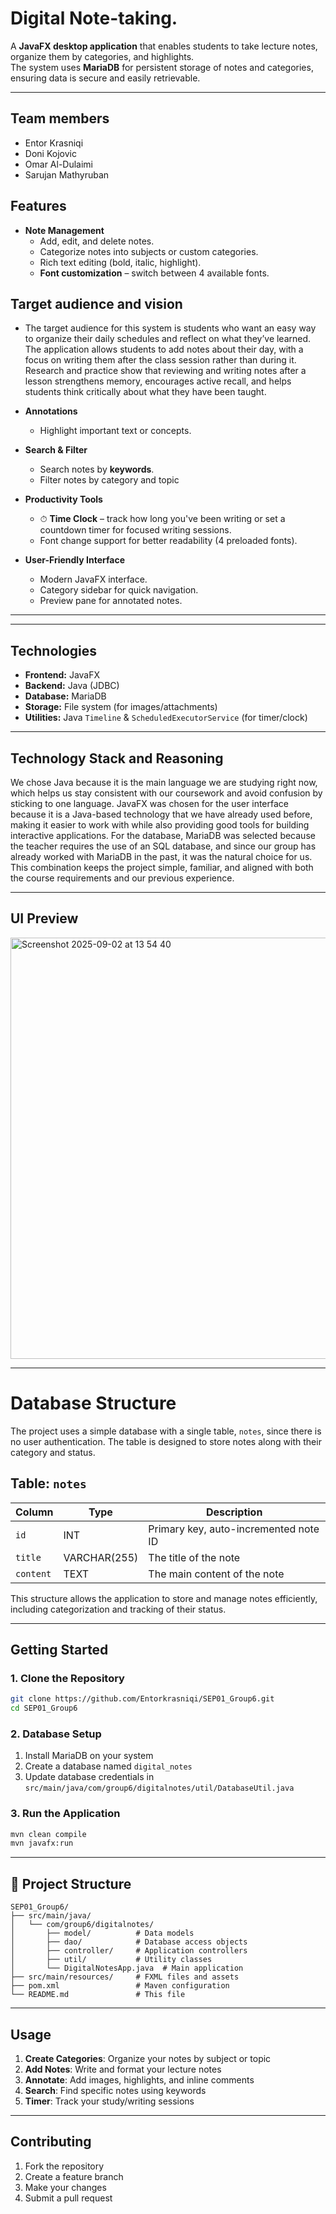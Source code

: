 #  Digital Note-taking.

A **JavaFX desktop application** that enables students to take lecture notes, organize them by categories, and highlights.  
The system uses **MariaDB** for persistent storage of notes and categories, ensuring data is secure and easily retrievable.

---
## Team members
- Entor Krasniqi 
- Doni Kojovic
- Omar Al-Dulaimi
- Sarujan Mathyruban

##  Features
- **Note Management**
  - Add, edit, and delete notes.
  - Categorize notes into subjects or custom categories.
  - Rich text editing (bold, italic, highlight).
  - **Font customization** – switch between 4 available fonts.
 
##  Target audience and vision
- The target audience for this system is students who want an easy way to organize their daily schedules and reflect on what they’ve learned. The application allows students to add notes about their day, with a focus on writing them after the class session rather than during it. Research and practice show that reviewing and writing notes after a lesson strengthens memory, encourages active recall, and helps students think critically about what they have been taught.

- **Annotations**
  - Highlight important text or concepts.
  

- **Search & Filter**
  - Search notes by **keywords**.
  - Filter notes by category and topic

- **Productivity Tools**
  - ⏱ **Time Clock** – track how long you've been writing or set a countdown timer for focused writing sessions.
  - Font change support for better readability (4 preloaded fonts).

- **User-Friendly Interface**
  - Modern JavaFX interface.
  - Category sidebar for quick navigation.
  - Preview pane for annotated notes.

---


---

##  Technologies
- **Frontend:** JavaFX  
- **Backend:** Java (JDBC)  
- **Database:** MariaDB  
- **Storage:** File system (for images/attachments)  
- **Utilities:** Java `Timeline` & `ScheduledExecutorService` (for timer/clock)  

---

## Technology Stack and Reasoning  
We chose Java because it is the main language we are studying right now, which helps us stay consistent with our coursework and avoid confusion by sticking to one language. JavaFX was chosen for the user interface because it is a Java-based technology that we have already used before, making it easier to work with while also providing good tools for building interactive applications. For the database, MariaDB was selected because the teacher requires the use of an SQL database, and since our group has already worked with MariaDB in the past, it was the natural choice for us. This combination keeps the project simple, familiar, and aligned with both the course requirements and our previous experience.

---

##  UI Preview
<img width="969" height="674" alt="Screenshot 2025-09-02 at 13 54 40" src="https://github.com/user-attachments/assets/ead1ce5f-238c-4a6f-90e2-628a2f21a045" />


---

# Database Structure

The project uses a simple database with a single table, `notes`, since there is no user authentication. The table is designed to store notes along with their category and status.

## Table: `notes`

| Column       | Type          | Description                                                   |
|--------------|---------------|---------------------------------------------------------------|
| `id`        | INT           | Primary key, auto-incremented note ID                         |
| `title`     | VARCHAR(255)  | The title of the note                                         |
| `content`   | TEXT          | The main content of the note                                  |



This structure allows the application to store and manage notes efficiently, including categorization and tracking of their status.

---

##  Getting Started

### 1. Clone the Repository
```bash
git clone https://github.com/Entorkrasniqi/SEP01_Group6.git
cd SEP01_Group6
```

### 2. Database Setup
1. Install MariaDB on your system
2. Create a database named `digital_notes`
3. Update database credentials in `src/main/java/com/group6/digitalnotes/util/DatabaseUtil.java`

### 3. Run the Application
```bash
mvn clean compile
mvn javafx:run
```

---

## 📁 Project Structure
```
SEP01_Group6/
├── src/main/java/
│   └── com/group6/digitalnotes/
│       ├── model/          # Data models
│       ├── dao/            # Database access objects
│       ├── controller/     # Application controllers
│       ├── util/           # Utility classes
│       └── DigitalNotesApp.java  # Main application
├── src/main/resources/     # FXML files and assets
├── pom.xml                 # Maven configuration
└── README.md               # This file
```

---

##  Usage
1. **Create Categories**: Organize your notes by subject or topic
2. **Add Notes**: Write and format your lecture notes
3. **Annotate**: Add images, highlights, and inline comments
4. **Search**: Find specific notes using keywords
5. **Timer**: Track your study/writing sessions

---




##  Contributing
1. Fork the repository
2. Create a feature branch
3. Make your changes
4. Submit a pull request




